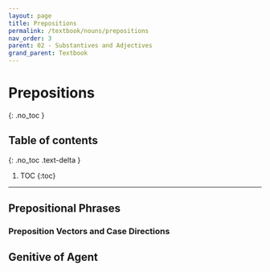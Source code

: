 ```yaml
---
layout: page
title: Prepositions
permalink: /textbook/nouns/prepositions
nav_order: 3
parent: 02 - Substantives and Adjectives
grand_parent: Textbook
---
```


# Prepositions
{: .no_toc }

## Table of contents
{: .no_toc .text-delta }

1. TOC
{:toc}

***

## Prepositional Phrases

### Preposition Vectors and Case Directions

## Genitive of Agent

